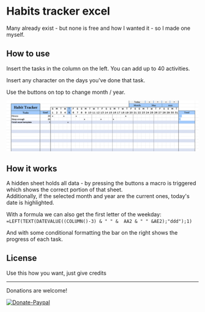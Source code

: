 # Habits tracker excel

Many already exist - but none is free and how I wanted it - so I made one myself.

## How to use
Insert the tasks in the column on the left. You can add up to 40 activities.

Insert any character on the days you've done that task.

Use the buttons on top to change month / year.

![](screen.png)

## How it works

A hidden sheet holds all data - by pressing the buttons a macro is triggered which shows the correct portion of that sheet.
<br>Additionally, if the selected month and year are the current ones, today's date is highlighted.

With a formula we can also get the first letter of the weekday:
`=LEFT(TEXT(DATEVALUE((COLUMN()-3) & " " &  AA2 & " " &AE2);"ddd");1)`

And with some conditional formatting the bar on the right shows the progress of each task.

## License

Use this how you want, just give credits

---
Donations are welcome!

[![Donate-Paypal](https://img.shields.io/badge/donate-paypal-yellow.svg?style=flat)](https://paypal.me/AlexPerathoner)
